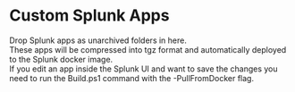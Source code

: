 # Custom Splunk Apps
Drop Splunk apps as unarchived folders in here.  
These apps will be compressed into tgz format and automatically deployed to the Splunk docker image.  
If you edit an app inside the Splunk UI and want to save the changes you need to run the Build.ps1 command with the -PullFromDocker flag.
